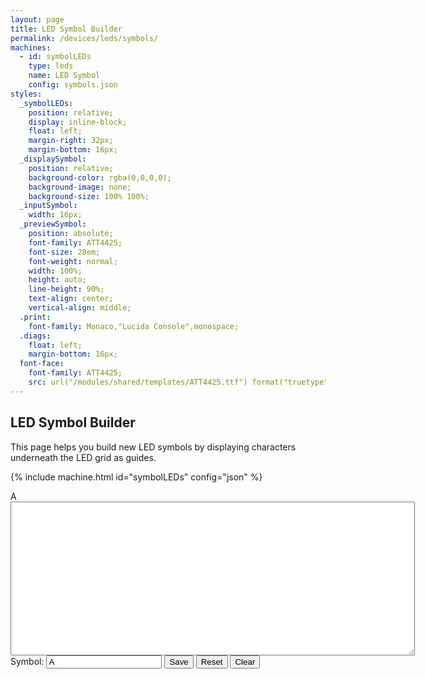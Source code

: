 ```yaml
---
layout: page
title: LED Symbol Builder
permalink: /devices/leds/symbols/
machines:
  - id: symbolLEDs
    type: leds
    name: LED Symbol
    config: symbols.json
styles:
  _symbolLEDs:
    position: relative;
    display: inline-block;
    float: left;
    margin-right: 32px;
    margin-bottom: 16px;
  _displaySymbol:
    position: relative;
    background-color: rgba(0,0,0,0);
    background-image: none;
    background-size: 100% 100%;
  _inputSymbol:
    width: 16px;
  _previewSymbol:
    position: absolute;
    font-family: ATT4425;
    font-size: 28em;
    font-weight: normal;
    width: 100%;
    height: auto;
    line-height: 90%;
    text-align: center;
    vertical-align: middle;
  .print:
    font-family: Monaco,"Lucida Console",monospace;
  .diags:
    float: left;
    margin-bottom: 16px;
  font-face:
    font-family: ATT4425;
    src: url("/modules/shared/templates/ATT4425.ttf") format("truetype");
---
```


LED Symbol Builder
------------------

This page helps you build new LED symbols by displaying characters underneath the LED grid as guides.

{% include machine.html id="symbolLEDs" config="json" %}

<div id="symbolLEDs">
  <div id="previewSymbol">A</div>
  <div id="displaySymbol"></div>
</div>
<div class="diags">
  <div>
    <textarea id="printSymbol" class="print" cols="78" rows="16" spellcheck="false"></textarea>
  </div>
  Symbol: <input id="inputSymbol" type="text" value="A"/>
  <button id="saveSymbol">Save</button>
  <button id="resetSymbol">Reset</button>
  <button id="clearSymbol">Clear</button>
</div>

